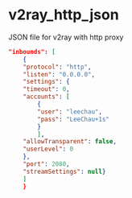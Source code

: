 # v2ray_http_json
JSON file for v2ray with http proxy

```json
"inbounds": [
	{
	"protocol": "http",
	"listen": "0.0.0.0",
	"settings": {
 	"timeout": 0,
	"accounts": [
		{
	 	"user": "leechau",
	 	"pass": "LeeChau+1s"
		}
		],
	"allowTransparent": false,
	"userLevel": 0
	},
	"port": 2080,
	"streamSettings": null}
	]
	}
```
